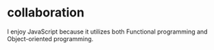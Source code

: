 # collaboration
 I enjoy JavaScript because it utilizes both Functional programming and Object-oriented programming.